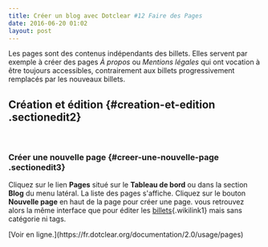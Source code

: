 ```yaml
---
title: Créer un blog avec Dotclear #12 Faire des Pages
date: 2016-06-20 01:02
layout: post
---
```


<div class="level1">

Les pages sont des contenus indépendants des billets. Elles servent par
exemple à créer des pages *À propos* ou *Mentions légales* qui ont
vocation à être toujours accessibles, contrairement aux billets
progressivement remplacés par les nouveaux billets.

</div>

Création et édition {#creation-et-edition .sectionedit2}
-------------------

<div class="level2">

 

</div>

### Créer une nouvelle page {#creer-une-nouvelle-page .sectionedit3}

<div class="level3">

Cliquez sur le lien **Pages** situé sur le **Tableau de bord** ou dans
la section **Blog** du menu latéral. La liste des pages s'affiche.
Cliquez sur le bouton **Nouvelle page** en haut de la page pour créer
une page. vous retrouvez alors la même interface que pour éditer les
[billets](https://fr.dotclear.org/documentation/2.0/usage/entries "2.0:usage:entries"){.wikilink1}
mais sans catégorie ni tags.

<p>
[Voir en ligne.](https://fr.dotclear.org/documentation/2.0/usage/pages)

</div>
